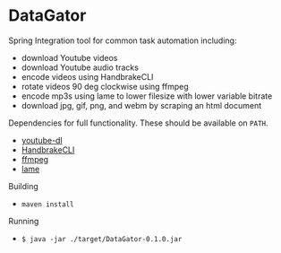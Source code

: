 DataGator
=========

Spring Integration tool for common task automation including:
- download Youtube videos
- download Youtube audio tracks
- encode videos using HandbrakeCLI
- rotate videos 90 deg clockwise using ffmpeg
- encode mp3s using lame to lower filesize with lower variable bitrate
- download jpg, gif, png, and webm by scraping an html document

Dependencies for full functionality.  These should be available on `PATH`.
- [youtube-dl](http://rg3.github.io/youtube-dl/)
- [HandbrakeCLI](https://handbrake.fr/)
- [ffmpeg](https://www.ffmpeg.org/)
- [lame](http://lame.sourceforge.net/)

Building
- `maven install`

Running
- `$ java -jar ./target/DataGator-0.1.0.jar`


